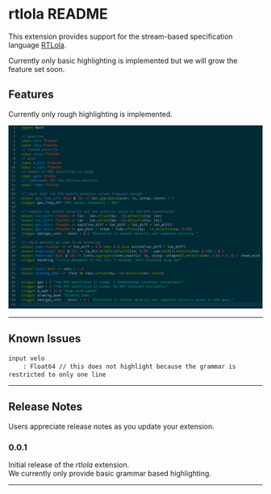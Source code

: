 # rtlola README

This extension provides support for the stream-based specification language [RTLola](http://rtlola.org/).

Currently only basic highlighting is implemented but we will grow the feature set soon.

## Features

Currently only rough highlighting is implemented.

![highlighting](https://github.com/MalteSchledjewski/vscode-rtlola/raw/main/images/highlighting.PNG)

-----------------------------------------------------------------------------------------------------------

## Known Issues

```rtlola
input velo
    : Float64 // this does not highlight because the grammar is restricted to only one line
``` 

-----------------------------------------------------------------------------------------------------------

## Release Notes

Users appreciate release notes as you update your extension.

### 0.0.1

Initial release of the *rtlola* extension.  
We currently only provide basic grammar based highlighting.

-----------------------------------------------------------------------------------------------------------

